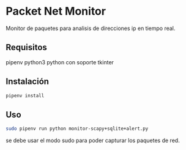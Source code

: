# Packet Net Monitor

Monitor de paquetes para analisis de direcciones ip en tiempo real.

## Requisitos

pipenv
python3
python con soporte tkinter

## Instalación

```bash
pipenv install
```

## Uso

```bash
sudo pipenv run python monitor-scapy+sqlite+alert.py
```


se debe usar el modo sudo para poder capturar los paquetes de red.